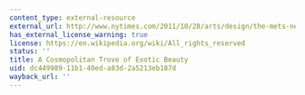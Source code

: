 ```yaml
---
content_type: external-resource
external_url: http://www.nytimes.com/2011/10/28/arts/design/the-mets-new-islamic-galleries-review.html?pagewanted=all&_r=0
has_external_license_warning: true
license: https://en.wikipedia.org/wiki/All_rights_reserved
status: ''
title: A Cosmopolitan Trove of Exotic Beauty
uid: dc449989-11b1-40ed-a83d-2a5213eb187d
wayback_url: ''
---
```


